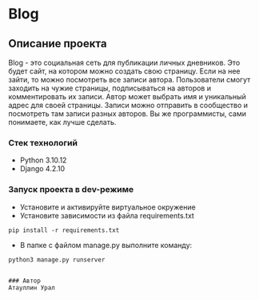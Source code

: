 # Blog

## Описание проекта

Blog - это социальная сеть для публикации личных дневников.
Это будет сайт, на котором можно создать свою страницу. Если на нее зайти, то можно посмотреть все записи автора.
Пользователи смогут заходить на чужие страницы, подписываться на авторов и комментировать их записи.
Автор может выбрать имя и уникальный адрес для своей страницы.
Записи можно отправить в сообщество и посмотреть там записи разных авторов.
Вы же программисты, сами понимаете, как лучше сделать.

### Стек технологий

* Python 3.10.12
* Django 4.2.10


### Запуск проекта в dev-режиме
- Установите и активируйте виртуальное окружение
- Установите зависимости из файла requirements.txt
```
pip install -r requirements.txt
```
- В папке с файлом manage.py выполните команду:
```
python3 manage.py runserver


### Автор
Атауллин Урал
